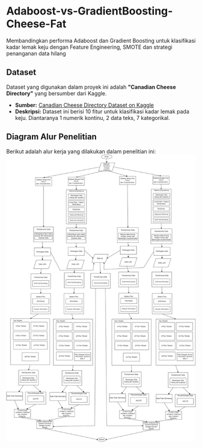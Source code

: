 # Adaboost-vs-GradientBoosting-Cheese-Fat

Membandingkan performa Adaboost dan Gradient Boosting untuk klasifikasi kadar lemak keju dengan Feature Engineering, SMOTE dan strategi penanganan data hilang

## Dataset

Dataset yang digunakan dalam proyek ini adalah **"Canadian Cheese Directory"** yang bersumber dari Kaggle.

- **Sumber:** [Canadian Cheese Directory Dataset on Kaggle](https://www.kaggle.com/datasets/noahjanes/canadian-cheese-directory)
- **Deskripsi:** Dataset ini berisi 10 fitur untuk klasifikasi kadar lemak pada keju. Diantaranya 1 numerik kontinu, 2 data teks, 7 kategorikal.

## Diagram Alur Penelitian

Berikut adalah alur kerja yang dilakukan dalam penelitian ini:
![Diagram Alur Penelitian](assets/Alur-Diagram.png)
